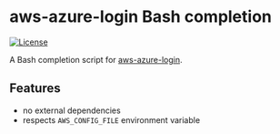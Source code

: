 # aws-azure-login Bash completion

[![License](https://img.shields.io/badge/license-MIT-blue.svg)](https://raw.githubusercontent.com/helpermethod/aws-azure-login-bash-completion/main/LICENSE)

A Bash completion script for [aws-azure-login](https://github.com/sportradar/aws-azure-login).

## Features

* no external dependencies
* respects `AWS_CONFIG_FILE` environment variable

